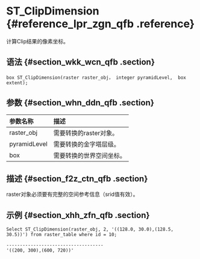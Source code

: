 # S​T\_ClipDimension {#reference_lpr_zgn_qfb .reference}

计算Clip结果的像素坐标。

## 语法 {#section_wkk_wcn_qfb .section}

``` {#codeblock_leh_j4o_dkk}
box ST_ClipDimension(raster raster_obj， integer pyramidLevel,  box extent);
```

## 参数 {#section_whn_ddn_qfb .section}

|参数名称|描述|
|:---|:-|
|raster\_obj|需要转换的raster对象。|
|pyramidLevel|需要转换的金字塔层级。|
|box|需要转换的世界空间坐标。|

## 描述 {#section_f2z_ctn_qfb .section}

raster对象必须要有完整的空间参考信息（srid值有效）。

## 示例 {#section_xhh_zfn_qfb .section}

``` {#codeblock_roh_f5r_4sg}
Select ST_ClipDimension(raster_obj, 2, '((128.0, 30.0),(128.5, 30.5))') from raster_table where id = 10;

------------------------------------
'((200, 300),(600, 720))'
```

